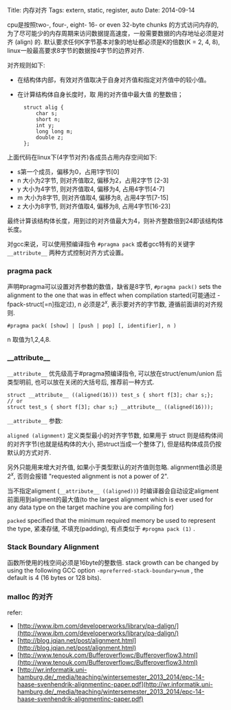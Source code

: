 Title: 内存对齐
Tags: extern, static, register, auto
Date: 2014-09-14

cpu是按照two-, four-, eight- 16- or even 32-byte chunks 的方式访问内存的, 为了尽可能少的内存周期来访问数据提高速度，一般需要数据的内存地址必须是对齐 (align) 的. 默认要求任何K字节基本对象的地址都必须是K的倍数(K = 2, 4, 8), linux一般最高要求8字节的数据按4字节的边界对齐.

对齐规则如下:

- 在结构体内部，有效对齐值取决于自身对齐值和指定对齐值中的较小值。
- 在计算结构体自身长度时，取 用的对齐值中最大值 的整数倍；

        struct alig {
            char s;
            short n;
            int y;
            long long m;
            double z;
        };

上面代码在linux下(4字节对齐)各成员占用内存空间如下:

- s第一个成员，偏移为0，占用1字节[0]
- n 大小为2字节, 则对齐值取2, 偏移为2，占用2字节 [2-3]
- y 大小为4字节, 则对齐值取4, 偏移为4, 占用4字节[4-7]
- m 大小为8字节, 则对齐值取4, 偏移为8, 占用4字节[7-15]
- z 大小为8字节, 则对齐值取4, 偏移为8, 占用4字节[16-23]

最终计算该结构体长度，用到过的对齐值最大为4，则补齐整数倍到24即该结构体长度。


对gcc来说，可以使用预编译指令 `#pragma pack` 或者gcc特有的关键字`__attribute__` 两种方式控制对齐方式设置。

### pragma pack

声明#pragma可以设置对齐参数的数值，缺省是8字节, `#pragma pack()` sets the alignment to the one that was in effect when compilation started(可能通过 -fpack-struct[=n]指定过), n 必须是$2^x$, 表示要对齐的字节数, 遵循前面讲的对齐规则. 

    #pragma pack( [show] | [push | pop] [, identifier], n )

n 取值为1,2,4,8.

### \_\_attribute\_\_

`__attribute__` 优先级高于#pragma预编译指令, 可以放在struct/enum/union 后类型明前, 也可以放在关闭的大括号后, 推荐前一种方式.

    struct __attribute__ ((aligned(16))) test_s { short f[3]; char s;};
    // or 
    struct test_s { short f[3]; char s;} __attribute__ ((aligned(16)));


`__attribute__` 参数:

`aligned (alignment)` 定义类型最小的对齐字节数, 如果用于 struct 则是结构体间的对齐字节(也就是结构体的大小, 把struct当成一个整体了), 但是结构体成员仍按默认的方式对齐. 

另外只能用来增大对齐值, 如果小于类型默认的对齐值则忽略. alignment值必须是$2^x$, 否则会报错 "requested alignment is not a power of 2". 

当不指定aligment (`__attribute__ ((aligned))`) 时编译器会自动设定aligment 前面用到aligment的最大值(to the largest alignment which is ever used for any data type on the target machine you are compiling for)

`packed` specified that the minimum required memory be used to represent the type, 紧凑存储, 不填充(padding), 有点类似于 `#progma pack (1)` .

### Stack Boundary Alignment

函数所使用的栈空间必须是16byte的整数倍. stack growth can be changed by using the following GCC option `-mpreferred-stack-boundary=num` , the default is 4 (16 bytes or 128 bits).

### malloc 的对齐

refer:

- [http://www.ibm.com/developerworks/library/pa-dalign/](http://www.ibm.com/developerworks/library/pa-dalign/)
- [http://blog.jqian.net/post/alignment.html](http://blog.jqian.net/post/alignment.html)
- [http://www.tenouk.com/Bufferoverflowc/Bufferoverflow3.html](http://www.tenouk.com/Bufferoverflowc/Bufferoverflow3.html)
- [http://wr.informatik.uni-hamburg.de/_media/teaching/wintersemester_2013_2014/epc-14-haase-svenhendrik-alignmentinc-paper.pdf](http://wr.informatik.uni-hamburg.de/_media/teaching/wintersemester_2013_2014/epc-14-haase-svenhendrik-alignmentinc-paper.pdf)
